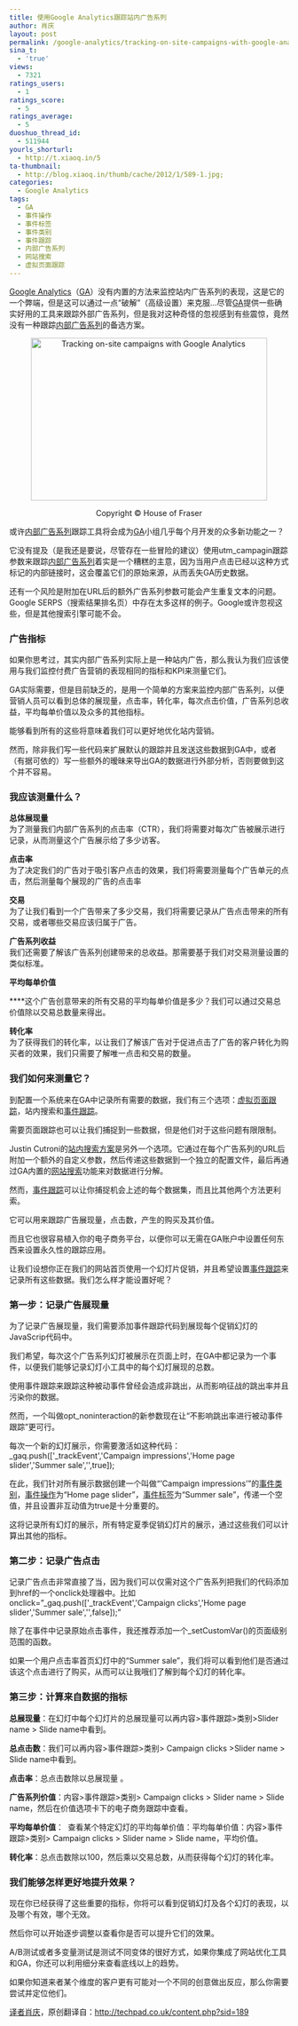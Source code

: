 ```yaml
---
title: 使用Google Analytics跟踪站内广告系列
author: 肖庆
layout: post
permalink: /google-analytics/tracking-on-site-campaigns-with-google-analytics/
sina_t:
  - 'true'
views:
  - 7321
ratings_users:
  - 1
ratings_score:
  - 5
ratings_average:
  - 5
duoshuo_thread_id:
  - 511944
yourls_shorturl:
  - http://t.xiaoq.in/5
ta-thumbnail:
  - http://blog.xiaoq.in/thumb/cache/2012/1/589-1.jpg;
categories:
  - Google Analytics
tags:
  - GA
  - 事件操作
  - 事件标签
  - 事件类别
  - 事件跟踪
  - 内部广告系列
  - 网站搜索
  - 虚拟页面跟踪
---
```

<span class='wp_keywordlink'><a href="http://blog.xiaoq.in/google-analytics/" title="Google Analytics" target="_blank">Google Analytics</a></span>（<span class='wp_keywordlink_affiliate'><a href="http://blog.xiaoq.in/tag/ga/" title="查看GA中的全部文章" target="_blank">GA</a></span>）没有内置的方法来监控站内广告系列的表现，这是它的一个弊端，但是这可以通过一点“破解”（高级设置）来克服&#8230;尽管<span class='wp_keywordlink_affiliate'><a href="http://blog.xiaoq.in/tag/ga/" title="查看GA中的全部文章" target="_blank">GA</a></span>提供一些确实好用的工具来跟踪外部广告系列，但是我对这种奇怪的忽视感到有些震惊，竟然没有一种跟踪<span class='wp_keywordlink_affiliate'><a href="http://blog.xiaoq.in/tag/%e5%86%85%e9%83%a8%e5%b9%bf%e5%91%8a%e7%b3%bb%e5%88%97/" title="查看内部广告系列中的全部文章" target="_blank">内部广告系列</a></span>的备选方案。

<center>
  <img src="http://techpad.co.uk/custom/images/medium/4ef394b052a07.jpg" alt="Tracking on-site campaigns with Google Analytics" width="426" height="293" />
</center>

<p style="text-align: center;">
  Copyright © House of Fraser
</p>

或许<span class='wp_keywordlink_affiliate'><a href="http://blog.xiaoq.in/tag/%e5%86%85%e9%83%a8%e5%b9%bf%e5%91%8a%e7%b3%bb%e5%88%97/" title="查看内部广告系列中的全部文章" target="_blank">内部广告系列</a></span>跟踪工具将会成为<span class='wp_keywordlink_affiliate'><a href="http://blog.xiaoq.in/tag/ga/" title="查看GA中的全部文章" target="_blank">GA</a></span>小组几乎每个月开发的众多新功能之一？

它没有提及（是我还是要说，尽管存在一些冒险的建议）使用utm_campagin跟踪参数来跟踪<span class='wp_keywordlink_affiliate'><a href="http://blog.xiaoq.in/tag/%e5%86%85%e9%83%a8%e5%b9%bf%e5%91%8a%e7%b3%bb%e5%88%97/" title="查看内部广告系列中的全部文章" target="_blank">内部广告系列</a></span>着实是一个糟糕的主意，因为当用户点击已经以这种方式标记的内部链接时，这会覆盖它们的原始来源，从而丢失GA历史数据。

还有一个风险是附加在URL后的额外广告系列参数可能会产生重复文本的问题。Google SERPS（搜索结果排名页）中存在太多这样的例子。Google或许忽视这些，但是其他搜索引擎可能不会。

### 广告指标

如果你思考过，其实内部广告系列实际上是一种站内广告，那么我认为我们应该使用与我们监控付费广告营销的表现相同的指标和KPI来测量它们。

GA实际需要，但是目前缺乏的，是用一个简单的方案来监控内部广告系列，以便营销人员可以看到总体的展现量，点击率，转化率，每次点击价值，广告系列总收益，平均每单价值以及众多的其他指标。

能够看到所有的这些将意味着我们可以更好地优化站内营销。

然而，除非我们写一些代码来扩展默认的跟踪并且发送这些数据到GA中，或者（有据可依的）写一些额外的暧昧来导出GA的数据进行外部分析，否则要做到这个并不容易。

### 我应该测量什么？

**总体展现量**  
为了测量我们内部广告系列的点击率（CTR），我们将需要对每次广告被展示进行记录，从而测量这个广告展示给了多少访客。

**点击率**  
为了决定我们的广告对于吸引客户点击的效果，我们将需要测量每个广告单元的点击，然后测量每个展现的广告的点击率

**交易**  
为了让我们看到一个广告带来了多少交易，我们将需要记录从广告点击带来的所有交易，或者哪些交易应该归属于广告。

**广告系列收益**  
我们还需要了解该广告系列创建带来的总收益。那需要基于我们对交易测量设置的类似标准。

**平均每单价值**

****这个广告创意带来的所有交易的平均每单价值是多少？我们可以通过交易总价值除以交易总数量来得出。

**转化率**  
为了获得我们的转化率，以让我们了解该广告对于促进点击了广告的客户转化为购买者的效果，我们只需要了解唯一点击和交易的数量。

### 我们如何来测量它？

到配置一个系统来在GA中记录所有需要的数据，我们有三个选项：<span class='wp_keywordlink_affiliate'><a href="http://blog.xiaoq.in/tag/%e8%99%9a%e6%8b%9f%e9%a1%b5%e9%9d%a2%e8%b7%9f%e8%b8%aa/" title="查看虚拟页面跟踪中的全部文章" target="_blank">虚拟页面跟踪</a></span>，站内搜索和<span class='wp_keywordlink_affiliate'><a href="http://blog.xiaoq.in/tag/%e4%ba%8b%e4%bb%b6%e8%b7%9f%e8%b8%aa/" title="查看事件跟踪中的全部文章" target="_blank">事件跟踪</a></span>。

需要页面跟踪也可以让我们捕捉到一些数据，但是他们对于这些问题有限限制。

Justin Cutroni的<a title="站内搜索跟踪内部广告系列" href="http://xiaoq.in/google-analytics/tracking-internal-campaigns-with-google-analytics/" target="_blank">站内搜索方案</a>是另外一个选项。它通过在每个广告系列的URL后附加一个额外的自定义参数，然后传递这些数据到一个独立的配置文件，最后再通过GA内置的<span class='wp_keywordlink_affiliate'><a href="http://blog.xiaoq.in/tag/%e7%bd%91%e7%ab%99%e6%90%9c%e7%b4%a2/" title="查看网站搜索中的全部文章" target="_blank">网站搜索</a></span>功能来对数据进行分解。

然而，<span class='wp_keywordlink_affiliate'><a href="http://blog.xiaoq.in/tag/%e4%ba%8b%e4%bb%b6%e8%b7%9f%e8%b8%aa/" title="查看事件跟踪中的全部文章" target="_blank">事件跟踪</a></span>可以让你捕捉机会上述的每个数据集，而且比其他两个方法更利索。

它可以用来跟踪广告展现量，点击数，产生的购买及其价值。

而且它也很容易植入你的电子商务平台，以便你可以无需在GA账户中设置任何东西来设置永久性的跟踪应用。

让我们设想你正在我们的网站首页使用一个幻灯片促销，并且希望设置<span class='wp_keywordlink_affiliate'><a href="http://blog.xiaoq.in/tag/%e4%ba%8b%e4%bb%b6%e8%b7%9f%e8%b8%aa/" title="查看事件跟踪中的全部文章" target="_blank">事件跟踪</a></span>来记录所有这些数据。我们怎么样才能设置好呢？

### 第一步：记录广告展现量

为了记录广告展现量，我们需要添加事件跟踪代码到展现每个促销幻灯的JavaScrip代码中。

我们希望，每次这个广告系列幻灯被展示在页面上时，在GA中都记录为一个事件，以便我们能够记录幻灯小工具中的每个幻灯展现的总数。

使用事件跟踪来跟踪这种被动事件曾经会造成非跳出，从而影响征战的跳出率并且污染你的数据。

然而，一个叫做opt_noninteraction的新参数现在让“不影响跳出率进行被动事件跟踪”更可行。

每次一个新的幻灯展示，你需要激活如这种代码：\_gaq.push(['\_trackEvent','Campaign impressions','Home page slider','Summer sale','',true]);

在此，我们针对所有展示数据创建一个叫做“&#8217;Campaign impressions&#8217;”的<span class='wp_keywordlink_affiliate'><a href="http://blog.xiaoq.in/tag/%e4%ba%8b%e4%bb%b6%e7%b1%bb%e5%88%ab/" title="查看事件类别中的全部文章" target="_blank">事件类别</a></span>，<span class='wp_keywordlink_affiliate'><a href="http://blog.xiaoq.in/tag/%e4%ba%8b%e4%bb%b6%e6%93%8d%e4%bd%9c/" title="查看事件操作中的全部文章" target="_blank">事件操作</a></span>为“Home page slider”，<span class='wp_keywordlink_affiliate'><a href="http://blog.xiaoq.in/tag/%e4%ba%8b%e4%bb%b6%e6%a0%87%e7%ad%be/" title="查看事件标签中的全部文章" target="_blank">事件标签</a></span>为“Summer sale”，传递一个空值，并且设置非互动值为true是十分重要的。

这将记录所有幻灯的展示，所有特定夏季促销幻灯片的展示，通过这些我们可以计算出其他的指标。

### 第二步：记录广告点击

记录广告点击非常直接了当，因为我们可以仅需对这个广告系列把我们的代码添加到href的一个onclick处理器中。比如onclick=&#8221;\_gaq.push(['\_trackEvent','Campaign clicks','Home page slider','Summer sale','',false]);&#8221;

除了在事件中记录原始点击事件，我还推荐添加一个_setCustomVar()的页面级别范围的函数。

如果一个用户点击率首页幻灯中的“Summer sale”，我们将可以看到他们是否通过该这个点击进行了购买，从而可以让我哦们了解到每个幻灯的转化率。

### 第三步：计算来自数据的指标

**总展现量**：在幻灯中每个幻灯片的总展现量可以再内容>事件跟踪>类别>Slider name > Slide name中看到。

**总点击数**：我们可以再内容>事件跟踪>类别> Campaign clicks >Slider name > Slide name中看到。

**点击率**：总点击数除以总展现量 。

**广告系列价值**：内容>事件跟踪>类别> Campaign clicks > Slider name > Slide name，然后在价值选项卡下的电子商务跟踪中查看。

**平均每单价值**：  查看某个特定幻灯的平均每单价值：平均每单价值：内容>事件跟踪>类别> Campaign clicks > Slider name > Slide name，平均价值。

**转化率**：总点击数除以100，然后乘以交易总数，从而获得每个幻灯的转化率。

### 我们能够怎样更好地提升效果？

现在你已经获得了这些重要的指标，你将可以看到促销幻灯及各个幻灯的表现，以及哪个有效，哪个无效。

然后你可以开始逐步调整以查看你是否可以提升它们的效果。

A/B测试或者多变量测试是测试不同变体的很好方式，如果你集成了网站优化工具和GA，你还可以利用细分来查看底线以上的趋势。

如果你知道来者某个维度的客户更有可能对一个不同的创意做出反应，那么你需要尝试并定位他们。

<span class='wp_keywordlink'><a href="http://www.yeezhe.com/" title="译者" target="_blank">译者</a></span><span class='wp_keywordlink'><a href="http://blog.xiaoq.in/" title="肖庆" target="_blank">肖庆</a></span>，原创翻译自：<a title="使用GA跟踪内部广告系列" href="http://techpad.co.uk/content.php?sid=189" target="_blank">http://techpad.co.uk/content.php?sid=189</a>